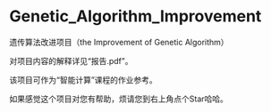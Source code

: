 # Genetic_Algorithm_Improvement
遗传算法改进项目（the Improvement of Genetic Algorithm）

对项目内容的解释详见“报告.pdf”。

该项目可作为“智能计算”课程的作业参考。

如果感觉这个项目对您有帮助，烦请您到右上角点个Star哈哈。
